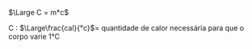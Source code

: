 $\Large C = m*c$

C : $\Large\frac{cal}{°c}$= quantidade de calor necessária para que o corpo varie 1°C



